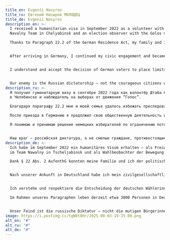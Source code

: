 ```yaml
---
title_en: Evgenii Nasyrov
title_ru: Евгений Насыров МОЛОДЕЦ
title_de: Evgenii Nasyrov
description_en: >-
  I received a humanitarian visa in September 2022 as a volunteer with the
  Navalny Team in Chelyabinsk and an election observer with the Golos movement.

  Thanks to Paragraph 22.2 of the German Residence Act, my family and I were able to escape political persecution, gain residency in a safe country, learn the language to B2 level, and integrate into German society.


  After arriving in Germany, I continued my civic engagement and became the coordinator of Navalny’s Team Germany.


  I understand and accept the decision of German voters to place limits on migration. Under this specific paragraph, around 3,000 people currently live in Germany — a relatively small number compared to other categories. Yet the potential of this small group plays a crucial role in preserving democratic opposition and civil society in Russia.


  Our enemy is the Russian dictatorship — not the courageous citizens who stand up to it.
description_ru: >-
  Я получил гуманитарную визу в сентябре 2022 года как волонтёр Штаба Навального
  в Челябинске и наблюдатель на выборах от движения “Голос”. 

  Благодаря параграфу 22.2 мне и моей семье удалось избежать преследования и получить резидентство в безопасной стране, выучить язык до уровня B2, интегрироваться в немецкое общество.

  После приезда в Германию я продолжил свою общественную деятельность и стал координатором Команды Навального Германия.

  Я понимаю и принимаю решение немецких избирателей по ограничению потока мигрантов в Германию. По нашему параграфу в Германии находится около 3000 человек — это небольшое количество по сравнению с остальными категориями. Однако потенциал этой небольшой группы мигрантов играет важную роль в сохранении демократической оппозиции и гражданского общества в России.


  Наш враг — российская диктатура, а не смелые граждане, противостоящие ей.
description_de: >-
  Ich habe im September 2022 ein humanitäres Visum erhalten – als Freiwilliger
  im Team Nawalny in Tscheljabinsk und als Wahlbeobachter der Bewegung „Golos“.

  Dank § 22 Abs. 2 AufenthG konnten meine Familie und ich der politischen Verfolgung entgehen, in einem sicheren Land Schutz finden, die deutsche Sprache bis zum Niveau B2 erlernen und uns erfolgreich in die deutsche Gesellschaft integrieren.


  Nach unserer Ankunft in Deutschland habe ich mein zivilgesellschaftliches Engagement fortgesetzt und bin Koordinator des Nawalnys Team Deutschland geworden.


  Ich verstehe und respektiere die Entscheidung der deutschen Wählerinnen und Wähler, die Zuwanderung nach Deutschland begrenzen zu wollen.

  Im Rahmen unseres Paragraphen leben derzeit etwa 3000 Personen in Deutschland – eine vergleichsweise kleine Zahl. Doch gerade diese kleine Gruppe spielt eine bedeutende Rolle beim Erhalt der demokratischen Opposition und der Zivilgesellschaft in Russland.


  Unser Feind ist die russische Diktatur – nicht die mutigen Bürgerinnen und Bürger, die ihr die Stirn bieten.
image: https://i.postimg.cc/tgWbt0Hr/2025-08-03-19-35-00.png
alt_en: "#"
alt_ru: "#"
alt_de: "#"
---
```


